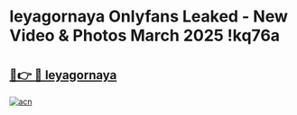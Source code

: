 # leyagornaya Onlyfans Leaked - New Video & Photos March 2025 !kq76a

# <h2><a href="https://t3i33l.iuczelnia.edu.pl?title=leyagornaya&ref=kq76a">🔗👉 🔴 leyagornaya</a></h2>

[![acn](https://github.com/user-attachments/assets/0f9c940e-d8b0-45ae-aac7-cd30a18b3e1c)](https://t3i33l.iuczelnia.edu.pl?title=leyagornaya&ref=kq76a)

